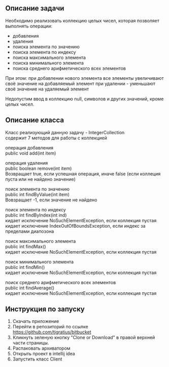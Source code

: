 ## Описание задачи

Необходимо реализовать коллекцию целых чисел, которая позволяет
выполнять операции:
 * добавления
 * удаления
 * поиска элемента по значению
 * поиска элемента по индексу
 * поиска максимального элемента
 * поиска минимального элемента
 * поиска среднего арифметического всех элементов

При этом:
 при добавлении нового элемента все элементы увеличивают своё значение на добавляемый элемент
 при удалении - уменьшают своё значение на удаляемый элемент

Недопустим ввод в коллекцию null, символов и других значений, кроме целых чисел.

## Описание класса 

Класс реализующий данную задачу  - IntegerCollection  
содержит 7 методов для работы с коллекцией

операция добавления  
public void add(int item)

операция удаления  
public boolean remove(int item)  
Возвращает true, если успешная операция, иначе false (если коллеция пуста или не найдено значение)

поиск элемента по значению  
public int findByValue(int item)  
Вовзращает -1, если значение не найдено  

поиск элемента по индексу  
public int findByIndex(int ind)  
кидает исключение NoSuchElementException, если коллекция пустая  
кидает исключение IndexOutOfBoundsException, если индекс за пределами диапозона  

поиск максимального элемента  
public int findMax()  
кидает исключение NoSuchElementException, если коллекция пустая  

поиск минимального элемента  
public int findMin()  
кидает исключение NoSuchElementException, если коллекция пустая  

поиск среднего арифметического всех элементов  
public int findAverage()  
кидает исключение NoSuchElementException, если коллекция пустая  

## Инструкция по запуску 

1) Скачать приложение 
2) Перейти в репозиторий по ссылке https://github.com/tigratius/bitbucket  
3) Кликнуть зеленую кнопку "Clone or Download" в правой верхней части страницы. 
4) Распаковать архиватором
5) Открыть проект в intellij idea
6) Запустить класс Client
